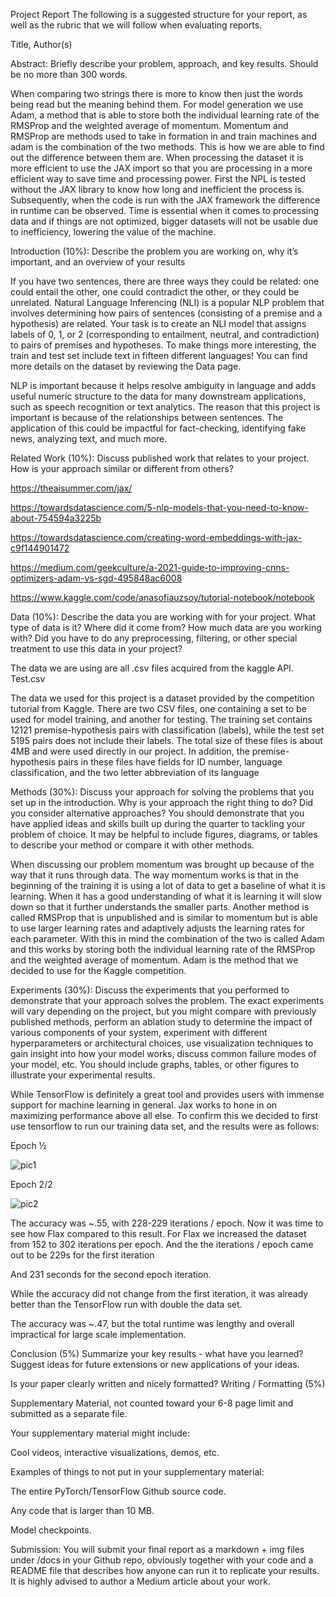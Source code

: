 



Project Report
The following is a suggested structure for your report, as well as the rubric that we will follow when evaluating reports.

Title, Author(s)

Abstract: Briefly describe your problem, approach, and key results. Should be no more than 300 words.


When comparing two strings there is more to know then just the words being read but the meaning behind them. For model generation we use Adam, a method that is able to store both the individual learning rate of the RMSProp and the weighted average of momentum. Momentum and RMSProp are methods used to take in formation in and train machines and adam is the combination of the two methods. This is how we are able to find out the difference between them are. When processing the dataset it is more efficient to use the JAX import so that you are processing in a more efficient way to save time and processing power. First the NPL is tested without the JAX library to know how long and inefficient the process is. Subsequently, when the code is run with the JAX framework the difference in runtime can be observed. Time is essential when it comes to processing data and if things are not optimized, bigger datasets will not be usable due to inefficiency, lowering the value of the machine. 


Introduction (10%): Describe the problem you are working on, why it’s important, and an overview of your results


If you have two sentences, there are three ways they could be related: one could entail the other, one could contradict the other, or they could be unrelated. Natural Language Inferencing (NLI) is a popular NLP problem that involves determining how pairs of sentences (consisting of a premise and a hypothesis) are related. Your task is to create an NLI model that assigns labels of 0, 1, or 2 (corresponding to entailment, neutral, and contradiction) to pairs of premises and hypotheses. To make things more interesting, the train and test set include text in fifteen different languages! You can find more details on the dataset by reviewing the Data page.


NLP is important because it helps resolve ambiguity in language and adds useful numeric structure to the data for many downstream applications, such as speech recognition or text analytics. The reason that this project is important is because of the relationships between sentences. The application of this could be impactful for fact-checking, identifying fake news, analyzing text, and much more.



Related Work (10%): Discuss published work that relates to your project. How is your approach similar or different from others? 


https://theaisummer.com/jax/


https://towardsdatascience.com/5-nlp-models-that-you-need-to-know-about-754594a3225b


https://towardsdatascience.com/creating-word-embeddings-with-jax-c9f144901472


https://medium.com/geekculture/a-2021-guide-to-improving-cnns-optimizers-adam-vs-sgd-495848ac6008


https://www.kaggle.com/code/anasofiauzsoy/tutorial-notebook/notebook




Data (10%): Describe the data you are working with for your project. What type of data is it? Where did it come from? How much data are you working with? Did you have to do any preprocessing, filtering, or other special treatment to use this data in your project?


The data we are using are all .csv files acquired from the kaggle API. Test.csv 


The data we used for this project is a dataset provided by the competition tutorial from Kaggle. There are two CSV files, one containing a set to be used for model training, and another for testing. The training set contains 12121 premise-hypothesis pairs with classification (labels), while the test set 5195 pairs does not include their labels. The total size of these files is about 4MB and were used directly in our project. In addition, the premise-hypothesis pairs in these files have fields for ID number, language classification, and the two letter abbreviation of its language



Methods (30%): Discuss your approach for solving the problems that you set up in the introduction. Why is your approach the right thing to do? Did you consider alternative approaches? You should demonstrate that you have applied ideas and skills built up during the quarter to tackling your problem of choice. It may be helpful to include figures, diagrams, or tables to describe your method or compare it with other methods.


When discussing our problem momentum was brought up because of the way that it runs through data. The way momentum works is that in the beginning of the training it is using a lot of data to get a baseline of what it is learning. When it has a good understanding of what it is learning it will slow down so that it further understands the smaller parts. Another method is called RMSProp that is unpublished and is similar to momentum but is able to use larger learning rates and adaptively adjusts the learning rates for each parameter. With this in mind the combination of the two is called Adam and this works by storing both the individual learning rate of the RMSProp and the  weighted average of momentum. Adam is the method that we decided to use for the Kaggle competition.



Experiments (30%): Discuss the experiments that you performed to demonstrate that your approach solves the problem. The exact experiments will vary depending on the project, but you might compare with previously published methods, perform an ablation study to determine the impact of various components of your system, experiment with different hyperparameters or architectural choices, use visualization techniques to gain insight into how your model works, discuss common failure modes of your model, etc. You should include graphs, tables, or other figures to illustrate your experimental results.



While TensorFlow is definitely a great tool and provides users with immense support for machine learning in general. Jax works to hone in on maximizing performance above all else. To confirm this we decided to first use tensorflow to run our training data set, and the results were as follows:


Epoch ½


![pic1](https://user-images.githubusercontent.com/51283756/165016421-ac28c06d-cac6-4b03-b65f-043f09fd7b95.jpg)

 
Epoch 2/2


![pic2](https://user-images.githubusercontent.com/51283756/165016468-cc79ec7e-dcba-4c2b-a5c6-7543fdecb141.jpg)


The accuracy was ~.55, with 228-229 iterations / epoch. Now it was time to see how Flax compared to this result. 
For Flax we increased the dataset from 152 to 302 iterations per epoch. And the the iterations / epoch came out to be 229s for the first iteration 




 
And 231 seconds for the second epoch iteration. 



While the accuracy did not change from the first iteration, it was already better than the TensorFlow run with double the data set.



The accuracy was ~.47, but the total runtime was lengthy and overall impractical for large scale implementation. 


Conclusion (5%) Summarize your key results - what have you learned? Suggest ideas for future extensions or new applications of your ideas.



Is your paper clearly written and nicely formatted? Writing / Formatting (5%)


Supplementary Material, not counted toward your 6-8 page limit and submitted as a separate file.


Your supplementary material might include:


Cool videos, interactive visualizations, demos, etc.


Examples of things to not put in your supplementary material:


The entire PyTorch/TensorFlow Github source code.


Any code that is larger than 10 MB.


Model checkpoints.


Submission: You will submit your final report as a markdown + img files under /docs in your Github repo, obviously together with your code and a README file that describes how anyone can run it to replicate your results. It is highly advised to author a Medium article about your work.

